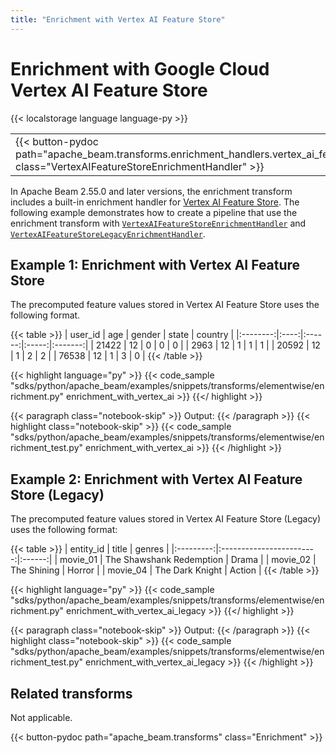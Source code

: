 ```yaml
---
title: "Enrichment with Vertex AI Feature Store"
---
```

<!--
Licensed under the Apache License, Version 2.0 (the "License");
you may not use this file except in compliance with the License.
You may obtain a copy of the License at

http://www.apache.org/licenses/LICENSE-2.0

Unless required by applicable law or agreed to in writing, software
distributed under the License is distributed on an "AS IS" BASIS,
WITHOUT WARRANTIES OR CONDITIONS OF ANY KIND, either express or implied.
See the License for the specific language governing permissions and
limitations under the License.
-->

# Enrichment with Google Cloud Vertex AI Feature Store

{{< localstorage language language-py >}}

<table>
  <tr>
    <td>
      <a>
      {{< button-pydoc path="apache_beam.transforms.enrichment_handlers.vertex_ai_feature_store" class="VertexAIFeatureStoreEnrichmentHandler" >}}
      </a>
   </td>
  </tr>
</table>


In Apache Beam 2.55.0 and later versions, the enrichment transform includes a built-in enrichment handler for [Vertex AI Feature Store](https://cloud.google.com/vertex-ai/docs/featurestore).
The following example demonstrates how to create a pipeline that use the enrichment transform with [`VertexAIFeatureStoreEnrichmentHandler`](https://beam.apache.org/releases/pydoc/current/apache_beam.transforms.enrichment_handlers.vertex_ai_feature_store.html#apache_beam.transforms.enrichment_handlers.vertex_ai_feature_store.VertexAIFeatureStoreEnrichmentHandler) and [`VertexAIFeatureStoreLegacyEnrichmentHandler`](https://beam.apache.org/releases/pydoc/current/apache_beam.transforms.enrichment_handlers.vertex_ai_feature_store.html#apache_beam.transforms.enrichment_handlers.vertex_ai_feature_store.VertexAIFeatureStoreLegacyEnrichmentHandler).

## Example 1: Enrichment with Vertex AI Feature Store

The precomputed feature values stored in Vertex AI Feature Store uses the following format.

{{< table >}}
| user_id  | age  | gender | state | country |
|:--------:|:----:|:------:|:-----:|:-------:|
|  21422   |  12  |   0    |   0   |    0    |
|   2963   |  12  |   1    |   1   |    1    |
|  20592   |  12  |   1    |   2   |    2    |
|  76538   |  12  |   1    |   3   |    0    |
{{< /table >}}


{{< highlight language="py" >}}
{{< code_sample "sdks/python/apache_beam/examples/snippets/transforms/elementwise/enrichment.py" enrichment_with_vertex_ai >}}
{{</ highlight >}}

{{< paragraph class="notebook-skip" >}}
Output:
{{< /paragraph >}}
{{< highlight class="notebook-skip" >}}
{{< code_sample "sdks/python/apache_beam/examples/snippets/transforms/elementwise/enrichment_test.py" enrichment_with_vertex_ai >}}
{{< /highlight >}}

## Example 2: Enrichment with Vertex AI Feature Store (Legacy)

The precomputed feature values stored in Vertex AI Feature Store (Legacy) uses the following format:

{{< table >}}
| entity_id |          title           | genres |
|:---------:|:------------------------:|:------:|
| movie_01  | The Shawshank Redemption | Drama  |
| movie_02  |       The Shining        | Horror |
| movie_04  |     The Dark Knight      | Action |
{{< /table >}}

{{< highlight language="py" >}}
{{< code_sample "sdks/python/apache_beam/examples/snippets/transforms/elementwise/enrichment.py" enrichment_with_vertex_ai_legacy >}}
{{</ highlight >}}

{{< paragraph class="notebook-skip" >}}
Output:
{{< /paragraph >}}
{{< highlight class="notebook-skip" >}}
{{< code_sample "sdks/python/apache_beam/examples/snippets/transforms/elementwise/enrichment_test.py" enrichment_with_vertex_ai_legacy >}}
{{< /highlight >}}


## Related transforms

Not applicable.

{{< button-pydoc path="apache_beam.transforms" class="Enrichment" >}}